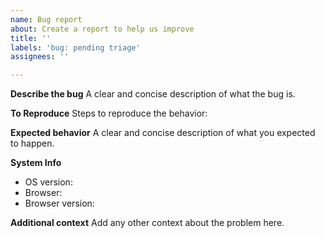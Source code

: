 ```yaml
---
name: Bug report
about: Create a report to help us improve
title: ''
labels: 'bug: pending triage'
assignees: ''

---
```


**Describe the bug**
A clear and concise description of what the bug is.

**To Reproduce**
Steps to reproduce the behavior:

**Expected behavior**
A clear and concise description of what you expected to happen.

**System Info**
- OS version:
- Browser:
- Browser version:

**Additional context**
Add any other context about the problem here.
